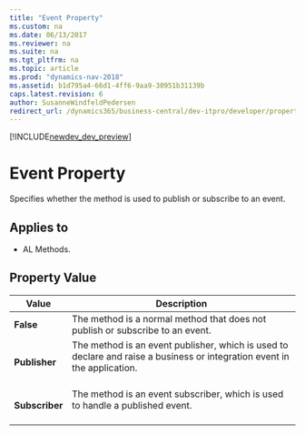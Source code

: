 ```yaml
---
title: "Event Property"
ms.custom: na
ms.date: 06/13/2017
ms.reviewer: na
ms.suite: na
ms.tgt_pltfrm: na
ms.topic: article
ms.prod: "dynamics-nav-2018"
ms.assetid: b1d795a4-66d1-4ff6-9aa9-30951b31139b
caps.latest.revision: 6
author: SusanneWindfeldPedersen
redirect_url: /dynamics365/business-central/dev-itpro/developer/properties/devenv-properties
---
```


[!INCLUDE[newdev_dev_preview](../includes/newdev_dev_preview.md)]

# Event Property
Specifies whether the method is used to publish or subscribe to an event.  

## Applies to  

-   AL Methods.  

## Property Value  

|     Value      |                                                                                                    Description                                                                                                     |
|----------------|--------------------------------------------------------------------------------------------------------------------------------------------------------------------------------------------------------------------|
|   **False**    |                                                                   The method is a normal method that does not publish or subscribe to an event.                                                                    |
| **Publisher**  | The method is an event publisher, which is used to declare and raise a business or integration event in the application.<br /><br /> <!-- For more information, see [Publishing Events](Publishing-Events.md). --> |
| **Subscriber** |               The method is an event subscriber, which is used to handle a published event.<br /><br /> <!-- //NAV  For more information, see [Subscribing to Events](Subscribing-to-Events.md).-->                |

<!--
## Remarks  
 For more information about events, see [Events in Microsoft Dynamics NAV](Events-in-Microsoft-Dynamics-NAV.md).  

## See Also  
 [Raising Events](Raising-Events.md)   
 [AL Method Statements](../devenv-al-method-statements.md)
-->